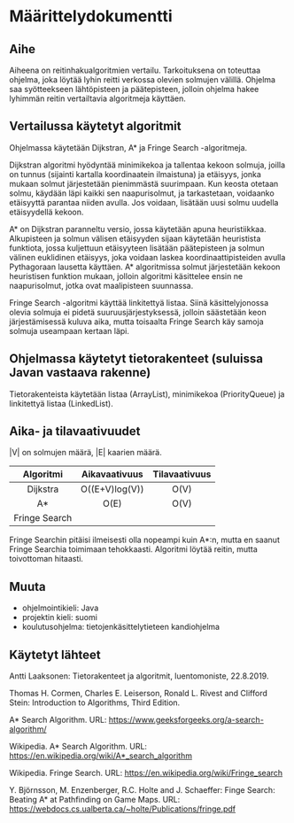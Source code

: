 # Määrittelydokumentti

## Aihe 

Aiheena on reitinhakualgoritmien vertailu. Tarkoituksena on toteuttaa ohjelma, joka löytää 
lyhin reitti verkossa olevien solmujen välillä. Ohjelma saa syötteekseen lähtöpisteen 
ja päätepisteen, jolloin ohjelma hakee lyhimmän reitin vertailtavia algoritmeja käyttäen. 

## Vertailussa käytetyt algoritmit 
Ohjelmassa käytetään Dijkstran, A* ja Fringe Search -algoritmeja. 

Dijkstran algoritmi hyödyntää minimikekoa ja tallentaa kekoon solmuja, joilla on tunnus (sijainti kartalla 
koordinaatein ilmaistuna) ja etäisyys, jonka mukaan solmut järjestetään pienimmästä suurimpaan. Kun keosta otetaan 
solmu, käydään läpi kaikki sen naapurisolmut, ja tarkastetaan, voidaanko etäisyyttä parantaa niiden avulla. Jos 
voidaan, lisätään uusi solmu uudella etäisyydellä kekoon.

A* on Dijkstran paranneltu versio, jossa käytetään apuna heuristiikkaa. Alkupisteen ja solmun välisen etäisyyden 
sijaan käytetään heuristista funktiota, jossa kuljettuun etäisyyteen lisätään päätepisteen ja solmun välinen euklidinen 
etäisyys, joka voidaan laskea koordinaattipisteiden avulla Pythagoraan lausetta käyttäen. A* algoritmissa solmut 
järjestetään kekoon heuristisen funktion mukaan, jolloin algoritmi käsittelee ensin ne naapurisolmut, jotka ovat 
maalipisteen suunnassa.

Fringe Search -algoritmi käyttää linkitettyä listaa. Siinä käsittelyjonossa olevia solmuja ei pidetä suuruusjärjestyksessä, 
jolloin säästetään keon järjestämisessä kuluva aika, mutta toisaalta Fringe Search käy samoja solmuja useampaan kertaan läpi.


## Ohjelmassa käytetyt tietorakenteet (suluissa Javan vastaava rakenne)
Tietorakenteista käytetään listaa (ArrayList), minimikekoa (PriorityQueue) ja linkitettyä listaa (LinkedList).



## Aika- ja tilavaativuudet

|V| on solmujen määrä, |E| kaarien määrä.

| Algoritmi | Aikavaativuus | Tilavaativuus |
| :--------:|:-------------:|:-------------:|
| Dijkstra  | O((E+V)log(V)) | O(V)   |
| A*        | O(E)     | O(V) |
| Fringe Search   |       |  |


Fringe Searchin pitäisi ilmeisesti olla nopeampi kuin A*:n, mutta en saanut Fringe Searchia toimimaan tehokkaasti.
Algoritmi löytää reitin, mutta toivottoman hitaasti.


## Muuta

- ohjelmointikieli: Java
- projektin kieli: suomi
- koulutusohjelma: tietojenkäsittelytieteen kandiohjelma

## Käytetyt lähteet
Antti Laaksonen: Tietorakenteet ja algoritmit, luentomoniste, 22.8.2019. 

Thomas H. Cormen, Charles E. Leiserson, Ronald L. Rivest and Clifford Stein: Introduction to Algorithms, Third Edition.

A* Search Algorithm. URL: https://www.geeksforgeeks.org/a-search-algorithm/

Wikipedia. A* Search Algorithm. URL: https://en.wikipedia.org/wiki/A*_search_algorithm

Wikipedia. Fringe Search. URL: https://en.wikipedia.org/wiki/Fringe_search

Y. Björnsson, M. Enzenberger, R.C. Holte and J. Schaeffer: Finge Search: Beating A* at Pathfinding on Game Maps. URL: https://webdocs.cs.ualberta.ca/~holte/Publications/fringe.pdf
